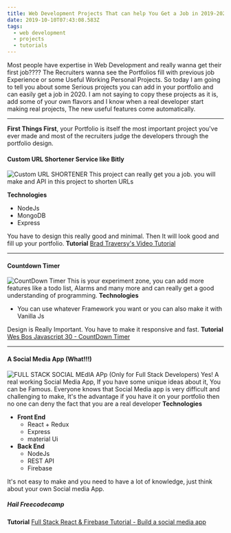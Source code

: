 ```yaml
---
title: Web Development Projects That can help You Get a Job in 2019-2020
date: 2019-10-10T07:43:08.583Z
tags:
  - web development
  - projects
  - tutorials
---
```



Most people have expertise in Web Development and really wanna get their first job???? The Recruiters wanna see the Portfolios fill with previous job Experience or some Useful Working Personal Projects. So today I am going to tell you about some Serious projects you can add in your portfolio and can easily get a job in 2020. I am not saying to copy these projects as it is, add some of your own flavors and I know when a real developer start making real projects, The new useful features come automatically. 

----
**First Things First**, your Portfolio is itself the most important project you've ever made and most of the recruiters judge the developers through the portfolio design.  

#### Custom URL Shortener Service like Bitly
![Custom URL SHORTENER](https://seo-hacker.com/wp-content/uploads/2018/04/Best-URL-Shortening-Tools-For-2018--1024x768.jpg)
This project can really get you a job. you will make and API in this project to shorten URLs

**Technologies**
  - NodeJs
  - MongoDB
  - Express

You have to design this really good and minimal. Then It will look good and fill up your portfolio.
**Tutorial**
[Brad Traversy's Video Tutorial](https://www.youtube.com/watch?v=Z57566JBaZQ)

----
#### Countdown Timer
![CountDown Timer](https://encrypted-tbn0.gstatic.com/images?q=tbn:ANd9GcTyZZUJALqRxzE6nTjsrOZ_wCE-ZCTheyH74wyWBQdqadxiAW5Jiw&s)
This is your experiment zone, you can add more features like a todo list, Alarms and many more and can really get a good understanding of programming.
**Technologies**
  - You can use whatever Framework you want or you can also make it with Vanilla Js 

Design is Really Important. You have to make it responsive and fast.
**Tutorial**
[Wes Bos Javascript 30 - CountDown Timer](https://www.youtube.com/watch?v=LAaf7-WuJJQ&list=PLu8EoSxDXHP6CGK4YVJhL_VWetA865GOH&index=29)

---
#### A Social Media App (What!!!)
![FULL STACK SOCIAL MEdIA APp](https://encrypted-tbn0.gstatic.com/images?q=tbn:ANd9GcRgzBONHtmDsM9fY6s7lNLgE2fMb3sWQ5cAAIjr0CGPWgsDaMbtYA&s)
(Only for Full Stack Developers) Yes! A real working Social Media App, If you have some unique ideas about it, You can be Famous. Everyone knows that Social Media app is very difficult and challenging to make, It's the advantage if you have it on your portfolio then no one can deny the fact that you are a real developer
**Technologies**
  - **Front End**
     - React + Redux
     - Express
     - material Ui
  - **Back End**
     - NodeJs
     - REST API
     - Firebase

It's not easy to make and you need to have a lot of knowledge, just think about your own Social media App.
##### Hail Freecodecamp
**Tutorial**
[Full Stack React & Firebase Tutorial - Build a social media app
](https://www.youtube.com/watch?v=m_u6P5k0vP0)
